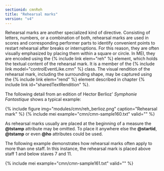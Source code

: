 ```yaml
---
sectionid: cmnReh
title: "Rehearsal marks"
version: "v4"
---
```


Rehearsal marks are another specialized kind of directive. Consisting of letters, numbers, or a combination of both, rehearsal marks are used in scores and corresponding performer parts to identify convenient points to restart rehearsal after breaks or interruptions. For this reason, they are often visually emphasized by placing them within a square or circle. In MEI, they are encoded using the {% include link elem="reh" %} element, which holds the textual content of the rehearsal mark. It is a member of the {% include link model="controlEventLike.cmn" %} class. The visual rendition of the rehearsal mark, including the surrounding shape, may be captured using the {% include link elem="rend" %} element described in chapter {% include link id="sharedTextRendition" %}.

The following detail from an edition of Hector Berlioz' *Symphonie Fantastique* shows a typical example:

{% include figure img="modules/cmn/reh_berlioz.png" caption="Rehearsal mark" %}
{% include mei example="cmn/cmn-sample160.txt" valid="" %}

As rehearsal marks usually are placed at the beginning of a measure the **@tstamp** attribute may be omitted. To place it anywhere else the **@startid**, **@tstamp** or even **@ho** attributes could be used.

The following example demonstrates how rehearsal marks often apply to more than one staff. In this instance, the rehearsal mark is placed above staff 1 and below staves 7 and 11.

{% include mei example="cmn/cmn-sample161.txt" valid="" %}
